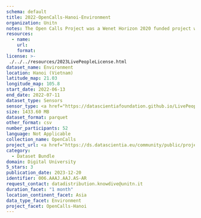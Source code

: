```yaml
---
schema: default
title: 2022-OpenCalls-Hanoi-Environment
organization: Unitn
notes: The Open Calls Project was a Wenet Horizon 2020 funded project with the goal of developing a diversity-aware, machine-mediated paradigm for social interactions. It collected information on the eating/drinking activities of the students of FPT University in Vietnam. The project was carried out in June and July 2022. The project set out to sense the daily activity data of respondents through the mobile phone sensors, collect health data through daily food log surveys, collect alcohol-drinking activities coupled with the motives for drinking, and conduct semi-structured surveys to gather feedback on the project. Data collection was carried out in three big cities across Vietnam. The i-Log application was used to collect sensor data from participants with the language set to Vietnamese. The food-drink activities were collected with an i-Log survey filled in by the respondents three times a day.
resources:
  - name: 
    url: 
    format: 
license: >-
 ./../../resources/2023LivePeopleLicense.html
dataset_name: Environment
location: Hanoi (Vietnam)
latitude_map: 21.03
longitude_map: 105.8
start_date: 2022-06-13
end_date: 2022-07-11
dataset_type: Sensors
sensor_type: <a href="https://datascientiafoundation.github.io/LivePeople/datasets/2022-OC1-Hanoi-Pressure%20Event/">pressure</a>, <a href="https://datascientiafoundation.github.io/LivePeople/datasets/2022-OC1-Hanoi-Light%20Event/">light</a>
size: 1433.60 MB
dataset_format: parquet
other_format: csv
number_participants: 52
language: Not Applicable
collection_name: OpenCalls
project_url: <a href="https://ds.datascientia.eu/community/public/projects/3b975830-9ecc-4127-855b-f88b8b5fe2ca">https://ds.datascientia.eu/community/public/projects/3b975830-9ecc-4127-855b-f88b8b5fe2ca</a>
category: 
  - Dataset Bundle
domain: Digital University
5_stars: 3
publication_date: 2023-12-20
identifier: 006.AAAJ.AAJ.AS-AR
request_contact: datadistribution.knowdive@unitn.it
duration_facet: "1 month"
location_continent_facet: Asia
data_type_facet: Environment
project_facet: OpenCalls-Hanoi
---
```

